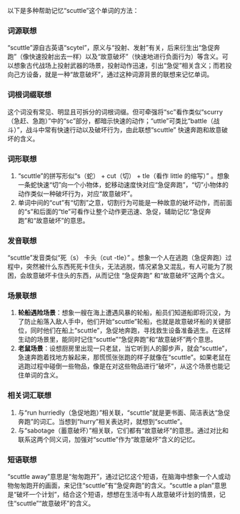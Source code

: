 以下是多种帮助记忆“scuttle”这个单词的方法：

### 词源联想
“scuttle”源自古英语“scytel”，原义与“投射、发射”有关，后来衍生出“急促奔跑”（像快速投射出去一样）以及“故意破坏”（快速地进行负面行为）等含义。可以想象古代战场上投射武器的场景，投射动作迅速，引出“急促”相关含义；而若投向己方设备，就是一种“故意破坏”，通过这种词源背景的联想来记忆单词。

### 词根词缀联想
这个词没有常见、明显且可拆分的词根词缀。但可牵强将“sc”看作类似“scurry（急赶、急跑）”中的“sc”部分，都暗示快速的动作；“uttle”可类比“battle（战斗）”，战斗中常有快速行动以及破坏行为，由此联想“scuttle” 快速奔跑和故意破坏的含义。

### 词形联想
1. “scuttle”的拼写形似“s（蛇） + cut（切） + tle（看作 little 的缩写）” 。想象一条蛇快速“切”向一个小物体，蛇移动速度快对应“急促奔跑”，“切”小物体的动作类似一种破坏行为，对应“故意破坏”。
2. 单词中间的“cut”有“切割”之意，切割行为可能是一种故意的破坏动作，而前面的“s”和后面的“tle”可看作让整个动作更迅速、急促，辅助记忆“急促奔跑”和“故意破坏”的意思。

### 发音联想
“scuttle”发音类似“死（s） 卡头（cut -tle）” 。想象一个人在逃跑（急促奔跑）过程中，突然被什么东西死死卡住头，无法逃脱，情况紧急又混乱，有人可能为了脱困，会故意破坏卡住头的东西，从而记住 “急促奔跑” 和“故意破坏”这两个含义。

### 场景联想
1. **轮船遇险场景**：想象一艘在海上遭遇风暴的轮船，船员们知道船即将沉没，为了防止船落入敌人手中，他们开始“scuttle”轮船，也就是故意破坏船的关键部位，同时他们在船上“scuttle”，急促地奔跑，寻找救生设备准备逃生。在这样生动的场景里，能同时记住“scuttle”“急促奔跑”和“故意破坏”两个意思。
2. **老鼠场景**：设想厨房里出现一只老鼠，当它听到人的脚步声，就会“scuttle”，急速奔跑着找地方躲起来，那慌慌张张跑的样子就像在“scuttle”。如果老鼠在逃跑过程中碰倒一些物品，像是在对这些物品进行“破坏”，从这个场景也能记住单词的含义。

### 相关词汇联想
1. 与“run hurriedly（急促地跑）”相关联，“scuttle”就是更书面、简洁表达“急促奔跑”的词汇。当想到“hurry”相关表达时，就想到“scuttle”。
2. 与“sabotage（蓄意破坏）”相关联，它们都有“故意破坏”的意思。通过对比和联系这两个同义词，加强对“scuttle”作为“故意破坏”含义的记忆。

### 短语联想
“scuttle away”意思是“匆匆跑开”，通过记忆这个短语，在脑海中想象一个人或动物匆匆跑开的画面，来记住“scuttle”有“急促奔跑”的含义。“scuttle a plan”意思是“破坏一个计划”，结合这个短语，想想在生活中有人故意破坏计划的情景，记住“scuttle”“故意破坏”的含义。 